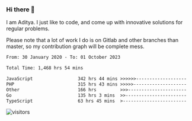 ### Hi there 👋

I am Aditya. I just like to code, and come up with innovative solutions for regular problems.

Please note that a lot of work I do is on Gitlab and other branches than master, so my contribution graph will be complete mess.

<!--START_SECTION:waka-->

```txt
From: 30 January 2020 - To: 01 October 2023

Total Time: 1,468 hrs 54 mins

JavaScript                 342 hrs 44 mins >>>>>>-------------------   23.33 %
PHP                        315 hrs 43 mins >>>>>--------------------   21.49 %
Other                      166 hrs         >>>----------------------   11.30 %
Go                         135 hrs 3 mins  >>-----------------------   09.19 %
TypeScript                 63 hrs 45 mins  >------------------------   04.34 %
```

<!--END_SECTION:waka-->

![visitors](https://visitor-badge.glitch.me/badge?page_id=BrainBuzzer.visitor-badge&left_color=green&right_color=red)
